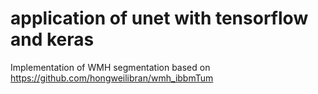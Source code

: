 # application of unet with tensorflow  and keras

Implementation of WMH segmentation based on https://github.com/hongweilibran/wmh_ibbmTum
